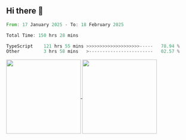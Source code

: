 ## Hi there 👋
<!--START_SECTION:waka-->

```rust
From: 17 January 2025 - To: 18 February 2025

Total Time: 150 hrs 28 mins

TypeScript    121 hrs 55 mins >>>>>>>>>>>>>>>>>>>>-----   78.94 %
Other         3 hrs 58 mins   >------------------------   02.57 %
```

<!--END_SECTION:waka-->

<a href="https://github.com/anuraghazra/github-readme-stats">
  <img height=200 align="center" src="https://github-readme-stats.vercel.app/api/top-langs/?username=paulgeorge35&layout=donut&langs_count=5&theme=transparent" />
</a>
<a href="https://github.com/anuraghazra/convoychat">
  <img height=200 align="center" src="https://github-readme-stats.vercel.app/api?username=paulgeorge35&show_icons=true&show=prs_merged&theme=transparent&rank_icon=github" />
</a>
